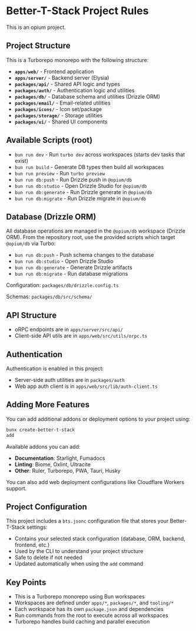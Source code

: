 # Better-T-Stack Project Rules

This is an opium project.

## Project Structure

This is a Turborepo monorepo with the following structure:

- **`apps/web/`** - Frontend application
- **`apps/server/`** - Backend server (Elysia)
- **`packages/api/`** - Shared API logic and types
- **`packages/auth/`** - Authentication logic and utilities
- **`packages/db/`** - Database schema and utilities (Drizzle ORM)
- **`packages/email/`** - Email-related utilities
- **`packages/icons/`** - Icon set/package
- **`packages/storage/`** - Storage utilities
- **`packages/ui/`** - Shared UI components

## Available Scripts (root)

- `bun run dev` - Run `turbo dev` across workspaces (starts dev tasks that exist)
- `bun run build` - Generate DB types then build all workspaces
- `bun run preview` - Run `turbo preview`
- `bun run db:push` - Run Drizzle push in `@opium/db`
- `bun run db:studio` - Open Drizzle Studio for `@opium/db`
- `bun run db:generate` - Run Drizzle generate in `@opium/db`
- `bun run db:migrate` - Run Drizzle migrate in `@opium/db`

## Database (Drizzle ORM)

All database operations are managed in the `@opium/db` workspace (Drizzle ORM). From the repository root, use the provided scripts which target `@opium/db` via Turbo:

- `bun run db:push` - Push schema changes to the database
- `bun run db:studio` - Open Drizzle Studio
- `bun run db:generate` - Generate Drizzle artifacts
- `bun run db:migrate` - Run database migrations

Configuration: `packages/db/drizzle.config.ts`

Schemas: `packages/db/src/schema/`

## API Structure

- oRPC endpoints are in `apps/server/src/api/`
- Client-side API utils are in `apps/web/src/utils/orpc.ts`

## Authentication

Authentication is enabled in this project:

- Server-side auth utilities are in `packages/auth`
- Web app auth client is in `apps/web/src/lib/auth-client.ts`

## Adding More Features

You can add additional addons or deployment options to your project using:

```bash
bunx create-better-t-stack
add
```

Available addons you can add:

- **Documentation**: Starlight, Fumadocs
- **Linting**: Biome, Oxlint, Ultracite
- **Other**: Ruler, Turborepo, PWA, Tauri, Husky

You can also add web deployment configurations like Cloudflare Workers support.

## Project Configuration

This project includes a `bts.jsonc` configuration file that stores your Better-T-Stack settings:

- Contains your selected stack configuration (database, ORM, backend, frontend, etc.)
- Used by the CLI to understand your project structure
- Safe to delete if not needed
- Updated automatically when using the `add` command

## Key Points

- This is a Turborepo monorepo using Bun workspaces
- Workspaces are defined under `apps/*`, `packages/*`, and `tooling/*`
- Each workspace has its own `package.json` and dependencies
- Run commands from the root to execute across all workspaces
- Turborepo handles build caching and parallel execution

